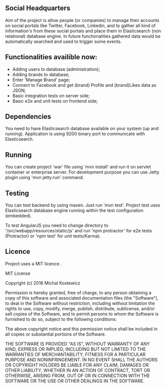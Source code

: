 ## Social Headquarters

Aim of the project is allow people (or companies) to manage their accounts on social portals like
Twitter, Facebook, Linkedin, and to gather all kind of information's from these social portals and
place them in Elasticsearch (non relational) database engine. In future functionalities gathered
data would be automatically searched and used to trigger some events.


## Functionalities availible now:

- Adding users to database (administration);
- Adding brands to database;
- Enter 'Manage Brand' page;
- Connect to Facebook and get (brand) Profile and (brand)Likes data as JSON;
- Basic integration tests on server side;
- Basic e2e and unit tests on frontend side;


## Dependencies

You need to have Elasticsearch database available on your system (up and running). Application is
using 9200 binary port to communicate with Elasticsearch.


## Running

You can create project 'war' file using 'mvn install' and run it on servlet container or enterprise
server. For development purpose you can use Jetty plugin using 'mvn jetty:run' command.


## Testing

You can test backend by using maven. Just run 'mvn test'. Project test uses Elasticsearch
database engine running within the test configuration (embedded).

To test AngularJS you need to change directory to '/src/webapp/resources/static/js'
and run 'npm protractor' for e2e tests (Protractor) or 'npm test' for unit tests(Karma).


## Licence

Project uses a MIT licence .

MIT License

Copyright (c) 2016 Michal Kostewicz

Permission is hereby granted, free of charge, to any person obtaining a copy
of this software and associated documentation files (the "Software"), to deal
in the Software without restriction, including without limitation the rights
to use, copy, modify, merge, publish, distribute, sublicense, and/or sell
copies of the Software, and to permit persons to whom the Software is
furnished to do so, subject to the following conditions:

The above copyright notice and this permission notice shall be included in all
copies or substantial portions of the Software.

THE SOFTWARE IS PROVIDED "AS IS", WITHOUT WARRANTY OF ANY KIND, EXPRESS OR
IMPLIED, INCLUDING BUT NOT LIMITED TO THE WARRANTIES OF MERCHANTABILITY,
FITNESS FOR A PARTICULAR PURPOSE AND NONINFRINGEMENT. IN NO EVENT SHALL THE
AUTHORS OR COPYRIGHT HOLDERS BE LIABLE FOR ANY CLAIM, DAMAGES OR OTHER
LIABILITY, WHETHER IN AN ACTION OF CONTRACT, TORT OR OTHERWISE, ARISING FROM,
OUT OF OR IN CONNECTION WITH THE SOFTWARE OR THE USE OR OTHER DEALINGS IN THE
SOFTWARE.